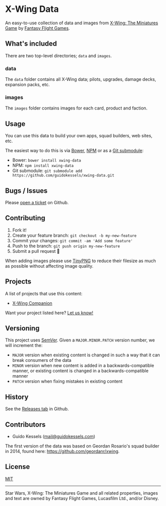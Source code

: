 # X-Wing Data

An easy-to-use collection of data and images from [X-Wing: The Miniatures Game](https://www.fantasyflightgames.com/en/products/x-wing/) by [Fantasy Flight Games](http://fantasyflightgames.com/).

## What's included

There are two top-level directories; `data` and `images`.

### data

The `data` folder contains all X-Wing data; pilots, upgrades, damage decks, expansion packs, etc.

### images

The `images` folder contains images for each card, product and faction.

## Usage

You can use this data to build your own apps, squad builders, web sites, etc.

The easiest way to do this is via [Bower](http://bower.io/), [NPM](https://www.npmjs.com/package/xwing-data) or as a [Git submodule](https://git-scm.com/book/en/v2/Git-Tools-Submodules#Starting-with-Submodules):

* Bower: `bower install xwing-data`
* NPM: `npm install xwing-data`
* Git submodule: `git submodule add https://github.com/guidokessels/xwing-data.git`

## Bugs / Issues

Please [open a ticket](https://github.com/guidokessels/xwing-data/issues/new) on Github.

## Contributing

1. Fork it!
2. Create your feature branch: `git checkout -b my-new-feature`
3. Commit your changes: `git commit -am 'Add some feature'`
4. Push to the branch: `git push origin my-new-feature`
5. Submit a pull request :tada:

When adding images please use [TinyPNG](https://tinypng.com/) to reduce their filesize as much as possible without affecting image quality.

## Projects

A list of projects that use this content:

- [X-Wing Companion](https://play.google.com/store/apps/details?id=com.guidokessels.xwc)

Want your project listed here? [Let us know!](https://github.com/guidokessels/xwing-data/issues/new?title=Add%20Project)

## Versioning

This project uses [SemVer](http://semver.org/). Given a `MAJOR.MINOR.PATCH` version number, we will increment the:
- `MAJOR` version when existing content is changed in such a way that it can break consumers of the data
- `MINOR` version when new content is added in a backwards-compatible manner, or existing content is changed in a backwards-compatible manner
- `PATCH` version when fixing mistakes in existing content

## History

See the [Releases tab](https://github.com/guidokessels/xwing-data/releases) in Github.

## Contributors

- Guido Kessels (mail@guidokessels.com)

The first version of the data was based on Geordan Rosario's squad builder in 2014, found here: https://github.com/geordanr/xwing.

## License
[MIT](http://guidokessels.mit-license.org/)

---

Star Wars, X-Wing: The Miniatures Game and all related properties, images and text are owned by Fantasy Flight Games, Lucasfilm Ltd., and/or Disney.

